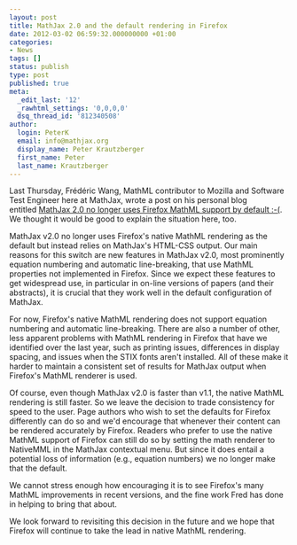 ```yaml
---
layout: post
title: MathJax 2.0 and the default rendering in Firefox
date: 2012-03-02 06:59:32.000000000 +01:00
categories:
- News
tags: []
status: publish
type: post
published: true
meta:
  _edit_last: '12'
  _rawhtml_settings: '0,0,0,0'
  dsq_thread_id: '812340508'
author:
  login: PeterK
  email: info@mathjax.org
  display_name: Peter Krautzberger
  first_name: Peter
  last_name: Krautzberger
---
```


Last Thursday, Frédéric Wang, MathML contributor to Mozilla and Software Test Engineer here at MathJax, wrote a post on his personal blog entitled [MathJax 2.0 no longer uses Firefox MathML support by default :-(](http://www.maths-informatique-jeux.com/blog/frederic/?post/2012/03/01/MathJax-2.0-no-longer-uses-Firefox-MathML-support-by-default-%3A-%28). We thought it would be good to explain the situation here, too.

MathJax v2.0 no longer uses Firefox's native MathML rendering as the default but instead relies on MathJax's HTML-CSS output. Our main reasons for this switch are new features in MathJax v2.0, most prominently equation numbering and automatic line-breaking, that use MathML properties not implemented in Firefox. Since we expect these features to get widespread use, in particular in on-line versions of papers (and their abstracts), it is crucial that they work well in the default configuration of MathJax.

For now, Firefox's native MathML rendering does not support equation numbering and automatic line-breaking. There are also a number of other, less apparent problems with MathML rendering in Firefox that have we identified over the last year, such as printing issues, differences in display spacing, and issues when the STIX fonts aren't installed. All of these make it harder to maintain a consistent set of results for MathJax output when Firefox's MathML renderer is used.

Of course, even though MathJax v2.0 is faster than v1.1, the native MathML rendering is still faster. So we leave the decision to trade consistency for speed to the user. Page authors who wish to set the defaults for Firefox differently can do so and we'd encourage that whenever their content can be rendered accurately by Firefox. Readers who prefer to use the native MathML support of Firefox can still do so by setting the math renderer to NativeMML in the MathJax contextual menu. But since it does entail a potential loss of information (e.g., equation numbers) we no longer make that the default.

We cannot stress enough how encouraging it is to see Firefox's many MathML improvements in recent versions, and the fine work Fred has done in helping to bring that about.

We look forward to revisiting this decision in the future and we hope that Firefox will continue to take the lead in native MathML rendering.